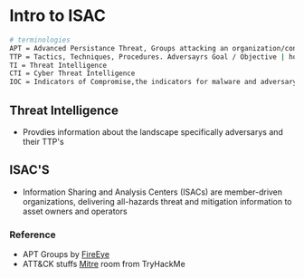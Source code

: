 # Intro to ISAC

```bash
# terminologies
APT = Advanced Persistance Threat, Groups attacking an organization/contry for a long period of time
TTP = Tactics, Techniques, Procedures. Adversayrs Goal / Objective | how the adversary achives the goal | technique is executed
TI = Threat Intelligence
CTI = Cyber Threat Intelligence
IOC = Indicators of Compromise,the indicators for malware and adversary groups. Indicators can include file hashes, IPs, names, etc.
```

## Threat Intelligence

- Provdies information about the landscape specifically adversarys and their TTP's

## ISAC'S

- Information Sharing and Analysis Centers (ISACs) are member-driven organizations, delivering all-hazards threat and mitigation information to asset owners and operators


### Reference
- APT Groups by [FireEye](https://www.fireeye.com/current-threats/apt-groups.html)
- ATT&CK stuffs [Mitre](https://tryhackme.com/room/mitre) room from TryHackMe
